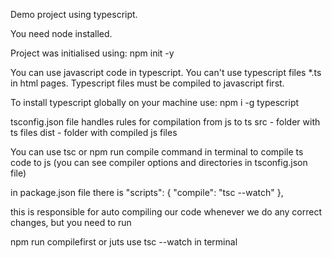 Demo project using typescript.


You need node installed.

Project was initialised using:
npm init -y

You can use javascript code in typescript.
You can't use typescript files *.ts in html pages.
Typescript files must be compiled to javascript first.

To install typescript globally on your machine use:
npm i -g typescript

tsconfig.json file handles rules for compilation from js to ts
src - folder with ts files
dist - folder with compiled js files


You can use 
tsc
or
npm run compile
command in terminal to compile ts code to js (you can see compiler options and directories in tsconfig.json file)

in package.json file there is 
 "scripts": {
    "compile": "tsc --watch" 
  },
  
  this is responsible for auto compiling our code whenever we do any correct changes, but you need to run
  
  npm run compilefirst or juts use 
  tsc --watch
  in terminal
  
  
  
  
  
